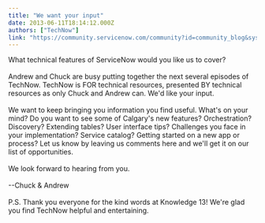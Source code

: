 ```yaml
---
title: "We want your input"
date: 2013-06-11T18:14:12.000Z
authors: ["TechNow"]
link: "https://community.servicenow.com/community?id=community_blog&sys_id=7e5ce6a1dbd0dbc01dcaf3231f9619e0"
---
```

<p><img  alt="" class="jive-image" src="258369c6db1cd304b322f4621f9619eb.iix" align="right" />What technical features of ServiceNow would you like us to cover?<br /><br />Andrew and Chuck are busy putting together the next several episodes of TechNow. TechNow is FOR technical resources, presented BY technical resources as only Chuck and Andrew can. We'd like your input.<br /><br />We want to keep bringing you information you find useful. What's on your mind? Do you want to see some of Calgary's new features? Orchestration? Discovery? Extending tables? User interface tips? Challenges you face in your implementation? Service catalog? Getting started on a new app or process? Let us know by leaving us comments here and we'll get it on our list of opportunities.<br /><br />We look forward to hearing from you.<br /><br />--Chuck &amp; Andrew<br /><br />P.S. Thank you everyone for the kind words at Knowledge 13! We're glad you find TechNow helpful and entertaining.<br /><br /><!--break--></p>